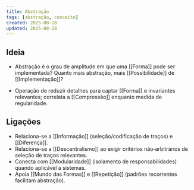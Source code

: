 ```yaml
---
title: Abstração
tags: [abstração, conceito]
created: 2025-08-28
updated: 2025-08-28
---
```


## Ideia
* Abstração é o grau de amplitude em que uma [[Forma]] pode ser implementada? Quanto mais abstração, mais [[Possibilidade]] de [[Implementação]]?
- Operação de reduzir detalhes para captar [[Forma]] e invariantes relevantes; correlata a [[Compressão]] enquanto medida de regularidade.

## Ligações
- Relaciona-se a [[Informação]] (seleção/codificação de traços) e [[Diferença]].
- Relaciona-se a [[Descentralismo]] ao exigir critérios não‑arbitrários de seleção de traços relevantes.
- Conecta com [[Modularidade]] (isolamento de responsabilidades) quando aplicável a sistemas.
- Apoia [[Mundo das Formas]] e [[Repetição]] (padrões recorrentes facilitam abstração).
